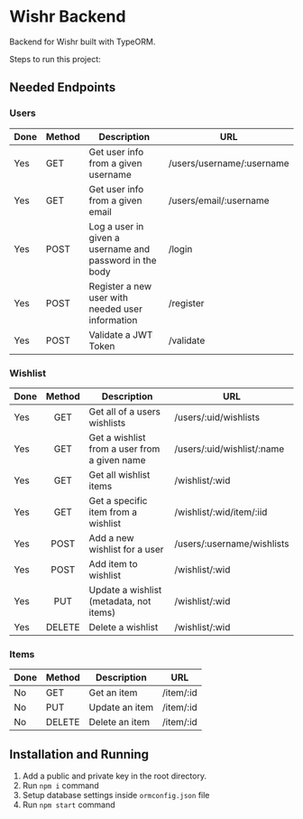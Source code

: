 # Wishr Backend
Backend for Wishr built with TypeORM.  

Steps to run this project:

## Needed Endpoints
### Users
| Done | Method | Description | URL |
|------|--------|-------------|-----|
| Yes | GET | Get user info from a given username | /users/username/:username |
| Yes | GET | Get user info from a given email | /users/email/:username |
| Yes | POST | Log a user in given a username and password in the body | /login |
| Yes | POST | Register a new user with needed user information | /register |
| Yes | POST | Validate a JWT Token | /validate |

### Wishlist
| Done | Method | Description | URL |
|------|:------:|-------------|-----|
| Yes | GET | Get all of a users wishlists | /users/:uid/wishlists |
| Yes | GET | Get a wishlist from a user from a given name | /users/:uid/wishlist/:name |
| Yes | GET | Get all wishlist items | /wishlist/:wid |
| Yes | GET | Get a specific item from a wishlist | /wishlist/:wid/item/:iid |
| Yes | POST | Add a new wishlist for a user | /users/:username/wishlists |
| Yes | POST | Add item to wishlist | /wishlist/:wid |
| Yes | PUT | Update a wishlist (metadata, not items) | /wishlist/:wid |
| Yes | DELETE | Delete a wishlist | /wishlist/:wid |

### Items
| Done | Method | Description | URL |
|------|--------|-------------|-----|
| No | GET | Get an item | /item/:id |
| No | PUT | Update an item | /item/:id |
| No | DELETE | Delete an item | /item/:id |

## Installation and Running

1. Add a public and private key in the root directory.
2. Run `npm i` command
3. Setup database settings inside `ormconfig.json` file
4. Run `npm start` command
